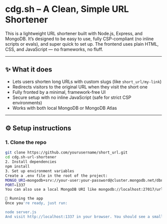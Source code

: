 # cdg.sh – A Clean, Simple URL Shortener

This is a lightweight URL shortener built with Node.js, Express, and MongoDB. It’s designed to be easy to use, fully CSP-compliant (no inline scripts or evals), and super quick to set up. The frontend uses plain HTML, CSS, and JavaScript — no frameworks, no fluff.

---

## ✨ What it does

- Lets users shorten long URLs with custom slugs (like `short_url/my-link`)
- Redirects visitors to the original URL when they visit the short one
- Fully fronted by a minimal, framework-free UI
- Secure setup with no inline JavaScript (safe for strict CSP environments)
- Works with both local MongoDB or MongoDB Atlas

---

## ⚙️ Setup instructions

### 1. Clone the repo

```bash
git clone https://github.com/yourusername/short_url.git
cd cdg.sh-url-shortener
2. Install dependencies
npm install
3. Set up environment variables
Create a .env file in the root of the project:
MONGO_URI=mongodb+srv://your-user:your-password@cluster.mongodb.net/dbname?retryWrites=true&w=majority
PORT=1337
You can also use a local MongoDB URI like mongodb://localhost:27017/urlshortener

🚀 Running the app
Once you're ready, just run:

node server.js
And visit http://localhost:1337 in your browser. You should see a small form where you can paste a URL, add an optional slug, and get a clean short link.


